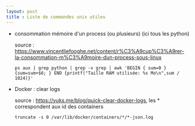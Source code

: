 ```yaml
---
layout: post
title : Liste de commandes unix utiles
---
```



* consommation mémoire d'un process (ou plusieurs) (ici tous les python)

  source : <https://www.vincentliefooghe.net/content/r%C3%A9cup%C3%A9rer-la-consommation-m%C3%A9moire-dun-process-sous-linux>

  `ps aux | grep python | grep -v grep | awk 'BEGIN { sum=0 } {sum=sum+$6; } END {printf("Taille RAM utilisée: %s Mo\n",sum / 1024)}'`
  
* Docker : clear logs

  source : <https://yuks.me/blog/quick-clear-docker-logs>, les * correspondent aux id des containers 

  `truncate -s 0 /var/lib/docker/containers/*/*-json.log`


